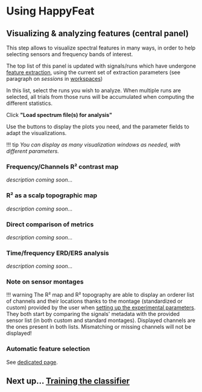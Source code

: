 # Using HappyFeat

## Visualizing & analyzing features (central panel)

This step allows to visualize spectral features in many ways, in order to help selecting sensors and frequency bands of interest.

The top list of this panel is updated with signals/runs which have undergone [feature extraction](extract.md), using the current set of extraction parameters (see paragraph on *sessions* in [workspaces](workspaces.md))

In this list, select the runs you wish to analyze. When multiple runs are selected, all trials from those runs will be accumulated when computing the different statistics.

Click **"Load spectrum file(s) for analysis"**

Use the buttons to display the plots you need, and the parameter fields to adapt the visualizations.


!!! tip
    *You can display as many visualization windows as needed, with different parameters.*
	
### Frequency/Channels R² contrast map

*description coming soon...*

### R² as a scalp topographic map

*description coming soon...*

### Direct comparison of metrics

*description coming soon...*

### Time/frequency ERD/ERS analysis

*description coming soon...*

### Note on sensor montages

!!! warning
    The R² map and R² topography are able to display an orderer list of channels and their locations thanks to the montage (standardized or custom) provided by the user when [setting up the experimental parameters](start.md). They both start by comparing the signals' metadata with the provided sensor list (in both custom and standard montages). Displayed channels are the ones present in both lists. Mismatching or missing channels will not be displayed!


### Automatic feature selection

See [dedicated page](autofeat.md).


## Next up... [Training the classifier](train.md)